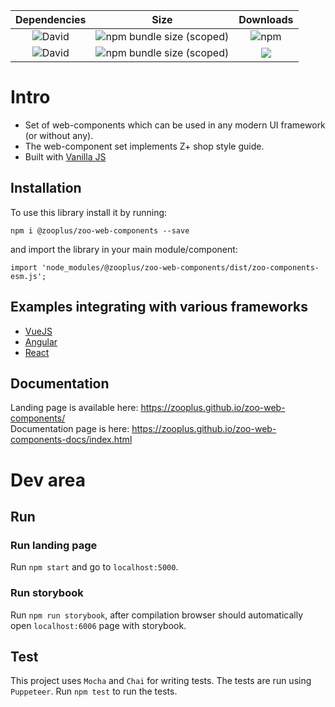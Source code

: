 |                               **Dependencies**                            |               **Size**              | **Downloads**  |
| :-----------------------------------------------------------------------: |:-----------------------------------:|:--:|
| ![David](https://img.shields.io/david/dev/zooplus/zoo-web-components.svg) | ![npm bundle size (scoped)](https://img.shields.io/bundlephobia/min/@zooplus/zoo-web-components.svg)   | ![npm](https://img.shields.io/npm/dt/@zooplus/zoo-web-components.svg)
| ![David](https://img.shields.io/david/zooplus/zoo-web-components.svg)     | ![npm bundle size (scoped)](https://img.shields.io/bundlephobia/minzip/@zooplus/zoo-web-components.svg)| [![](https://data.jsdelivr.com/v1/package/npm/@zooplus/zoo-web-components/badge)](https://www.jsdelivr.com/package/npm/@zooplus/zoo-web-components)

# Intro
 - Set of web-components which can be used in any modern UI framework (or without any).
 - The web-component set implements Z+ shop style guide.
 - Built with [Vanilla JS](http://vanilla-js.com/)

## Installation
To use this library install it by running:
```
npm i @zooplus/zoo-web-components --save
```
and import the library in your main module/component:
```
import 'node_modules/@zooplus/zoo-web-components/dist/zoo-components-esm.js';
```      

## Examples integrating with various frameworks
+ [VueJS](https://github.com/GeorgeTailor/vue-wc-integration)
+ [Angular](https://github.com/GeorgeTailor/angular-wc-integration)
+ [React](https://github.com/GeorgeTailor/react-wc-integration)

## Documentation
Landing page is available here: https://zooplus.github.io/zoo-web-components/      
Documentation page is here: https://zooplus.github.io/zoo-web-components-docs/index.html


# Dev area

## Run
### Run landing page
Run `npm start` and go to `localhost:5000`.
### Run storybook
Run `npm run storybook`, after compilation browser should automatically open `localhost:6006` page with storybook.

## Test
This project uses `Mocha` and `Chai` for writing tests. The tests are run using `Puppeteer`.
Run `npm test` to run the tests.

